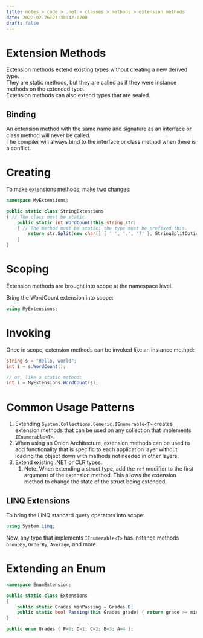 ```yaml
---
title: notes > code > .net > classes > methods > extension methods
date: 2022-02-26T21:38:42-0700
draft: false
---
```

# Extension Methods
Extension methods extend existing types without creating a new derived type.  
They are static methods, but they are called as if they were instance methods on the extended type.  
Extension methods can also extend types that are sealed.  

## Binding
An extension method with the same name and signature as an interface or class method will never be called.  
The compiler will always bind to the interface or class method when there is a conflict.  

# Creating
To make extensions methods, make two changes:
```cs
namespace MyExtensions;

public static class StringExtensions 
{ // The class must be static.
    public static int WordCount(this string str) 
    { // The method must be static; the type must be prefixed this.
        return str.Split(new char[] { ' ', '.', '?' }, StringSplitOptions.RemoveEmptyEntries).Length;
    }
}
```
# Scoping
Extension methods are brought into scope at the namespace level.

Bring the WordCount extension into scope:
```cs
using MyExtensions;
```

# Invoking
Once in scope, extension methods can be invoked like an instance method:
```cs
string s = "Hello, world";
int i = s.WordCount();

// or, like a static method:
int i = MyExtensions.WordCount(s);
```

# Common Usage Patterns
1.  Extending `System.Collections.Generic.IEnumerable<T>` creates extension methods that can be used on any collection that implements `IEnumerable<T>`.
2.  When using an Onion Architecture, extension methods can be used to add functionality that is specific to each application layer without loading the object down with methods not needed in other layers.
3.  Extend existing .NET or CLR types.
    1.  Note: When extending a struct type, add the `ref` modifier to the first argument of the extension method. This allows the extension method to change the state of the struct being extended.

## LINQ Extensions
To bring the LINQ standard query operators into scope:
```cs
using System.Linq;
```
Now, any type that implements `IEnumerable<T>` has instance methods `GroupBy`, `OrderBy`, `Average`, and more.

# Extending an Enum
```cs
namespace EnumExtension;

public static class Extensions 
{
    public static Grades minPassing = Grades.D;
    public static bool Passing(this Grades grade) { return grade >= minPassing; }
}

public enum Grades { F=0; D=1; C=2; B=3; A=4 };
```
